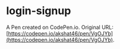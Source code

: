 # login-signup

A Pen created on CodePen.io. Original URL: [https://codepen.io/akshat46/pen/VgOJYb](https://codepen.io/akshat46/pen/VgOJYb).

